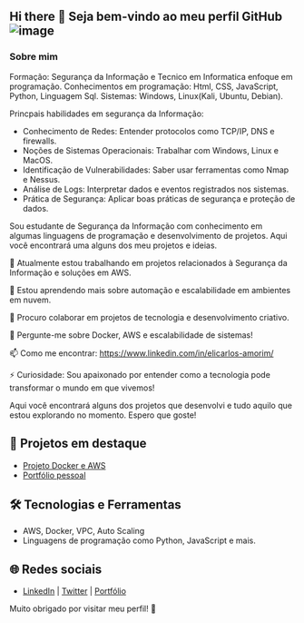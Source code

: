 ## Hi there 👋 Seja bem-vindo ao meu perfil GitHub ![image](https://github.com/user-attachments/assets/4481838a-c4e2-4149-bf3b-a573ceb79060)

###  Sobre mim

Formação: Segurança da Informação e Tecnico em Informatica enfoque em programação.
Conhecimentos em programação: Html, CSS, JavaScript, Python, Linguagem Sql.
Sistemas: Windows, Linux(Kali, Ubuntu, Debian).

Princpais habilidades em segurança da Informação:
- Conhecimento de Redes: Entender protocolos como TCP/IP, DNS e firewalls.
- Noções de Sistemas Operacionais: Trabalhar com Windows, Linux e MacOS.
- Identificação de Vulnerabilidades: Saber usar ferramentas como Nmap e Nessus.
- Análise de Logs: Interpretar dados e eventos registrados nos sistemas.
- Prática de Segurança: Aplicar boas práticas de segurança e proteção de dados.

Sou estudante de Segurança da Informação com conhecimento em algumas linguagens de programação e desenvolvimento de projetos. Aqui você encontrará uma alguns dos meu projetos e ideias.

🔭 Atualmente estou trabalhando em projetos relacionados à Segurança da Informação e soluções em AWS.

🌱 Estou aprendendo mais sobre automação e escalabilidade em ambientes em nuvem.

👯 Procuro colaborar em projetos de tecnologia e desenvolvimento criativo.

💬 Pergunte-me sobre Docker, AWS e escalabilidade de sistemas!

📫 Como me encontrar: https://www.linkedin.com/in/elicarlos-amorim/

⚡ Curiosidade: Sou apaixonado por entender como a tecnologia pode transformar o mundo em que vivemos!

Aqui você encontrará alguns dos projetos que desenvolvi e tudo aquilo que estou explorando no momento. Espero que goste!

## 🚀 Projetos em destaque
- [Projeto Docker e AWS](https://github.com/elicarlos-stack/projeto_docker_aws)
- [Portfólio pessoal](https://elicarlos-stack.github.io)

## 🛠️ Tecnologias e Ferramentas
- AWS, Docker, VPC, Auto Scaling
- Linguagens de programação como Python, JavaScript e mais.

## 🌐 Redes sociais
- [LinkedIn](#) | [Twitter](#) | [Portfólio](#)

Muito obrigado por visitar meu perfil! 🚀

